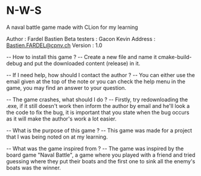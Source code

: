 # N-W-S
A naval battle game made with CLion for my learning

Author        : Fardel Bastien
Beta testers  : Gacon Kevin 
Address       : Bastien.FARDEL@cpnv.ch
Version       : 1.0

-- How to install this game ? -- 
Create a new file and name it cmake-build-debug and put the downloaded content (release) in it.

-- If I need help, how should I contact the author ? --
You can either use the email given at the top of the note
or you can check the help menu in the game, you may find an
answer to your question.

-- The game crashes, what should I do ? --
Firstly, try redownloading the .exe, if it
still doesn't work then inform the author
by email and he'll look a the code to fix
the bug, it is important that you state
when the bug occurs as it will make the
author's work a lot easier.

-- What is the purpose of this game ? --
This game was made for a project that I
was being noted on at my learning.

-- What was the game inspired from ? --
The game was inspired by the board game
"Naval Battle", a game where you played
with a friend and tried guessing where
they put their boats and the first one
to sink all the enemy's boats was the
winner.
